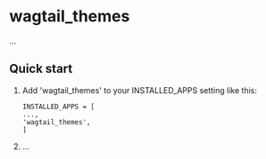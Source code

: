 wagtail_themes
================

...

Quick start
-----------

1. Add 'wagtail_themes' to your INSTALLED_APPS setting like this:

   ```
   INSTALLED_APPS = [
   ...,
   'wagtail_themes',
   ]
   ```

2. ...